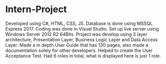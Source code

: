 # Intern-Project


Developed using C#, HTML, CSS, JS. Database is done using MSSQL Express 2017. Coding was done in Visual Studio. Set up live server using Windows Server 2012 R2 64Bits. Project was develop using 3 layer architecture, Presentation Layer, Business Logic Layer and  Data Access Layer. Made a in depth User Guide that has 130 pages, also made a documentation solely for other developers. Helped to create the User Acceptance Test. Had 6 roles in total, what is displayed here is just 1 role.

